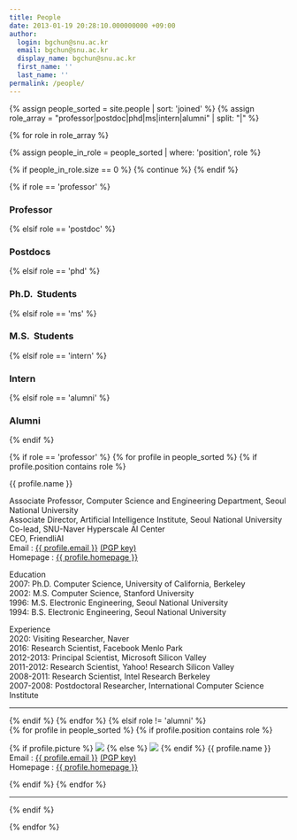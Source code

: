 ```yaml
---
title: People
date: 2013-01-19 20:28:10.000000000 +09:00
author:
  login: bgchun@snu.ac.kr
  email: bgchun@snu.ac.kr
  display_name: bgchun@snu.ac.kr
  first_name: ''
  last_name: ''
permalink: /people/
---
```


{% assign people_sorted = site.people | sort: 'joined' %}
{% assign role_array = "professor|postdoc|phd|ms|intern|alumni" | split: "|" %}

{% for role in role_array %}

{% assign people_in_role = people_sorted | where: 'position', role %}

<!-- Skip section if there's nobody -->
{% if people_in_role.size == 0 %}
  {% continue %}
{% endif %}

<div class="pos_header">

{% if role == 'professor' %}
<h3>Professor</h3>
 {% elsif role == 'postdoc' %}
<h3>Postdocs</h3>
 {% elsif role == 'phd' %}
<h3>Ph.D.  Students</h3>
 {% elsif role == 'ms' %}
<h3>M.S.  Students</h3>
 {% elsif role == 'intern' %}
<h3>Intern</h3>
 {% elsif role == 'alumni' %}
<h3>Alumni</h3>
{% endif %}
</div>

{% if role == 'professor' %}
{% for profile in people_sorted %}
{% if profile.position contains role %}
<div class="one_fourth">
    <img src="{{ profile.picture }}" alt="">
</div>
<div class="three_fourth last">
    <div class="person-desc">
        <div class="person-author person-author-dark clearfix">
            <div class="person-author-wrapper">
                <span class="person-name">{{ profile.name }}</span>
                <span class="person-title"></span>
            </div>
            <div class="clear"></div>
        </div>
        <div class="person-content">
            <p>
            Associate Professor, Computer Science and Engineering Department, Seoul National University<br>
            Associate Director, Artificial Intelligence Institute, Seoul National University<br>
            Co-lead, SNU-Naver Hyperscale AI Center<br>
            CEO, FriendliAI<br>
            Email : <a href="mailto:{{ profile.email }}">{{ profile.email }}</a> <a href="{{ profile.pgpkey }}" target="_blank" rel="noopener noreferrer">(PGP key)</a><br>
            Homepage : <a href="{{ profile.homepage }}" target="_blank" rel="noopener noreferrer">{{ profile.homepage }}</a>
            </p>
            <p>Education<br>
            2007: Ph.D. Computer Science, University of California, Berkeley<br>
            2002: M.S. Computer Science, Stanford University<br>
            1996: M.S. Electronic Engineering, Seoul National University<br>
            1994: B.S. Electronic Engineering, Seoul National University</p>
            <p>Experience<br>
            2020: Visiting Researcher, Naver<br>
            2016: Research Scientist, Facebook Menlo Park<br>
            2012-2013: Principal Scientist, Microsoft Silicon Valley<br>
            2011-2012: Research Scientist, Yahoo! Research Silicon Valley<br>
            2008-2011: Research Scientist, Intel Research Berkeley<br>
            2007-2008: Postdoctoral Researcher, International Computer Science Institute<br>
            </p>
        </div>
    </div>
</div>
<hr>
{% endif %}
{% endfor %}
{% elsif role != 'alumni' %}
<div class="content list people">
  {% for profile in people_sorted %}
    {% if profile.position contains role %}
      <div class="list-item-people">
        <p class="list-post-title">
          {% if profile.picture %}
            <img class="profile-thumbnail" src="{{profile.picture}}">
          {% else %}
            <img class="profile-thumbnail" src="http://evansheline.com/wp-content/uploads/2011/02/facebook-Storm-Trooper.jpg">
          {% endif %}
          {{ profile.name }}
          Email :&nbsp;<a href="mailto:{{ profile.email }}">{{ profile.email }}</a>&nbsp;<a href="{{ profile.pgpkey }}" target="_blank" rel="noopener noreferrer">(PGP key)</a><br>
          Homepage :&nbsp;<a href="{{ profile.homepage }}" target="_blank" rel="noopener noreferrer">{{ profile.homepage }}</a>
        </p>
      </div>
    {% endif %}
  {% endfor %}
</div>
<hr>
{% endif %}


{% endfor %}
